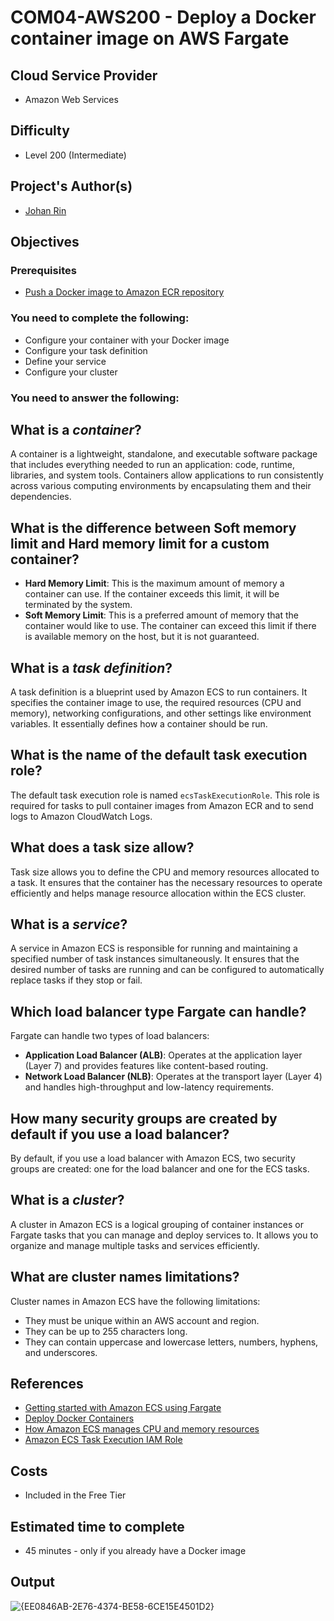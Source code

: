 # COM04-AWS200 - Deploy a Docker container image on AWS Fargate

## Cloud Service Provider

- Amazon Web Services

## Difficulty

- Level 200 (Intermediate)

## Project's Author(s)

- [Johan Rin](https://twitter.com/johanrin)

## Objectives

### Prerequisites

- [Push a Docker image to Amazon ECR repository](https://github.com/shubhammurti/AWS-Projects-Portfolio-pvt/blob/4b08582137ffc44b01226fb4fdaf22d829fffcbc/LEVEL100/4.%20Push%20a%20Docker%20image%20to%20Amazon%20ECR%20repository/COM04-AWS100%20-%20Push%20a%20Docker%20image%20to%20Amazon%20ECR%20repository.md)

### You need to complete the following:

- Configure your container with your Docker image
- Configure your task definition
- Define your service
- Configure your cluster

### You need to answer the following:

## What is a _container_?
A container is a lightweight, standalone, and executable software package that includes everything needed to run an application: code, runtime, libraries, and system tools. Containers allow applications to run consistently across various computing environments by encapsulating them and their dependencies.

## What is the difference between Soft memory limit and Hard memory limit for a custom container?
- **Hard Memory Limit**: This is the maximum amount of memory a container can use. If the container exceeds this limit, it will be terminated by the system.
- **Soft Memory Limit**: This is a preferred amount of memory that the container would like to use. The container can exceed this limit if there is available memory on the host, but it is not guaranteed.

## What is a _task definition_?
A task definition is a blueprint used by Amazon ECS to run containers. It specifies the container image to use, the required resources (CPU and memory), networking configurations, and other settings like environment variables. It essentially defines how a container should be run.

## What is the name of the default task execution role?
The default task execution role is named `ecsTaskExecutionRole`. This role is required for tasks to pull container images from Amazon ECR and to send logs to Amazon CloudWatch Logs.

## What does a task size allow?
Task size allows you to define the CPU and memory resources allocated to a task. It ensures that the container has the necessary resources to operate efficiently and helps manage resource allocation within the ECS cluster.

## What is a _service_?
A service in Amazon ECS is responsible for running and maintaining a specified number of task instances simultaneously. It ensures that the desired number of tasks are running and can be configured to automatically replace tasks if they stop or fail.

## Which load balancer type Fargate can handle?
Fargate can handle two types of load balancers:
- **Application Load Balancer (ALB)**: Operates at the application layer (Layer 7) and provides features like content-based routing.
- **Network Load Balancer (NLB)**: Operates at the transport layer (Layer 4) and handles high-throughput and low-latency requirements.

## How many security groups are created by default if you use a load balancer?
By default, if you use a load balancer with Amazon ECS, two security groups are created: one for the load balancer and one for the ECS tasks.

## What is a _cluster_?
A cluster in Amazon ECS is a logical grouping of container instances or Fargate tasks that you can manage and deploy services to. It allows you to organize and manage multiple tasks and services efficiently.

## What are cluster names limitations?
Cluster names in Amazon ECS have the following limitations:
- They must be unique within an AWS account and region.
- They can be up to 255 characters long.
- They can contain uppercase and lowercase letters, numbers, hyphens, and underscores.



## References

- [Getting started with Amazon ECS using Fargate](https://docs.aws.amazon.com/AmazonECS/latest/developerguide/getting-started-fargate.html)
- [Deploy Docker Containers](https://aws.amazon.com/getting-started/hands-on/deploy-docker-containers/)
- [How Amazon ECS manages CPU and memory resources](https://aws.amazon.com/blogs/containers/how-amazon-ecs-manages-cpu-and-memory-resources/)
- [Amazon ECS Task Execution IAM Role](https://docs.aws.amazon.com/AmazonECS/latest/developerguide/task_execution_IAM_role.html)

## Costs

- Included in the Free Tier

## Estimated time to complete

- 45 minutes - only if you already have a Docker image

## Output
![{EE0846AB-2E76-4374-BE58-6CE15E4501D2}](https://github.com/user-attachments/assets/0fb34872-8def-4485-a704-a863cdff2263)

